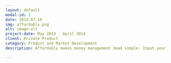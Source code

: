 ```yaml
---
layout: default
modal-id: 1
date: 2014-07-18
img: affordably.png
alt: image-alt
project-date: May 2013 - April 2014
client: Private Product
category: Product and Market Development
description: Affordably makes money management dead simple. Input your monthly goal, link up your bank account, and it calculates the rest. Affordably sends you smart notifications about your daily spending and tracks your finances and goals. Key Features include a proprietary algorithm that anayzes your spending pattern, bank level security to protect our users information and a intuitive interface that encourages the user to understand how they can be more financially stable.

---
```

